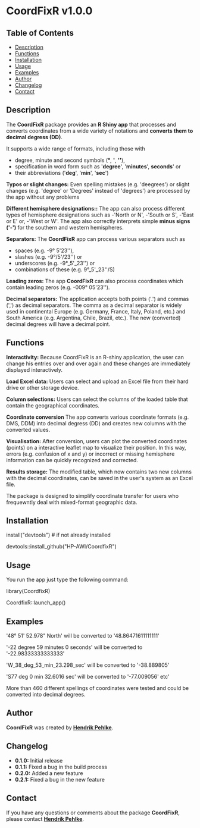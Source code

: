 # **CoordFixR v1.0.0**

## Table of Contents
- [Description](#Description)
- [Functions](#Functions)
- [Installation](#Installation)
- [Usage](#Usage)
- [Examples](#Examples)
- [Author](#Authors)
- [Changelog](#Changelog)
- [Contact](#Contact)



## **Description**


The **CoordFixR** package provides an **R Shiny app** that processes and converts coordinates from a wide variety of notations and **converts them to decimal degress (DD)**.

It supports a wide range of formats, including those with 
- degree, minute and second symbols (**°**, **'**, **''**),
- specification in word form such as '**degree**', '**minutes**', **seconds**' or
- their abbreviations ('**deg**', '**min**', '**sec**')

**Typos or slight changes:** Even spelling mistakes (e.g. 'deegrees') or slight changes (e.g. 'degree' or 'Degrees' instead of 'degrees') are processed by the app without any problems

**Different hemisphere designations::** The app can also process different types of hemisphere designations such as 
-'North or N', 
-'South or S', 
-'East or E' or,
-'West or W'. 
The app also correctly interprets simple **minus signs ('-')** for the southern and western hemispheres.

**Separators:** The **CoordFixR** app can process various separators such as 
- spaces (e.g. -9° 5'23''), 
- slashes (e.g. -9°/5'/23'') or 
- underscores (e.g. -9°_5'_23'') or
- combinations of these (e.g. 9°_5'_23''/S)

**Leading zeros:** The app **CoordFixR** can also process coordinates which contain leading zeros (e.g. -009° 05'23'').

**Decimal separators:** The application accepts both points ('.') and commas (',') as decimal separators.
The comma as a decimal separator is widely used in continental Europe (e.g. Germany, France, Italy, Poland, etc.) and South America (e.g. Argentina, Chile, Brazil, etc.). 
The new (converted) decimal degrees will have a decimal point. 



## **Functions**

**Interactivity:** Because CoordFixR is an R-shiny application, the user can change his entries over and over again and these changes are immediately displayed interactively.

**Load Excel data:** Users can select and upload an Excel file from their hard drive or other storage device.

**Column selections:** Users can select the columns of the loaded table that contain the geographical coordinates.

**Coordinate conversion** The app converts various coordinate formats (e.g. DMS, DDM) into decimal degress (DD) and creates new columns with the converted values.

**Visualisation:** After conversion, users can plot the converted coordinates (points) on a interactive leaflet map to visualize their position. In this way, errors (e.g. confusion of x and y) or incorrect or missing hemisphere information can be quickly recognized and corrected.

**Results storage:** The modified table, which now contains two new columns with the decimal coordinates, can be saved in the user's system as an Excel file.

The package is designed to simplify coordinate transfer for users who frequewntly deal with mixed-format geographic data.



## **Installation**

install("devtools") # if not already installed

devtools::install_github("HP-AWI/CoordfixR")


## **Usage**

You run the app just type the following command:

library(CoordfixR)

CoordfixR::launch_app()


## **Examples**

'48° 51' 52.978" North'    will be converted to    '48.86471611111111'

'-22 degree 59 minutes 0 seconds'    will be converted to    '-22.98333333333333'

'W_38_deg_53_min_23.298_sec'    will be converted to    '-38.889805'

'S77 deg 0 min 32.6016 sec'    will be converted to    '-77.009056'
etc'

More than 460 different spellings of coordinates were tested and could be converted into decimal degrees.


## **Author**

**CoordFixR** was created by **[Hendrik Pehlke](https://github.com/uHP-AWI)**.


## **Changelog**

- **0.1.0:** Initial release
- **0.1.1:** Fixed a bug in the build process
- **0.2.0:** Added a new feature
- **0.2.1:** Fixed a bug in the new feature


## **Contact**

If you have any questions or comments about the package **CoordFixR**, please contact **[Hendrik Pehlke](hendrik.pehlke@awi.de)**.
